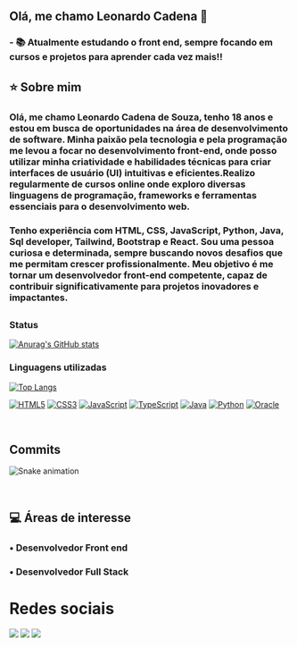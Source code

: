 ## Olá, me chamo Leonardo Cadena 👋

### - 📚 Atualmente estudando o front end, sempre focando em cursos e projetos para aprender cada vez mais!!


## :star: Sobre mim 
### Olá, me chamo Leonardo Cadena de Souza, tenho 18 anos e estou em busca de oportunidades na área de desenvolvimento de software. Minha paixão pela tecnologia e pela programação me levou a focar no desenvolvimento front-end, onde posso utilizar minha criatividade e habilidades técnicas para criar interfaces de usuário (UI) intuitivas e eficientes.Realizo regularmente de cursos online onde exploro diversas linguagens de programação, frameworks e ferramentas essenciais para o desenvolvimento web. 
  ### Tenho experiência com HTML, CSS, JavaScript, Python, Java, Sql developer, Tailwind, Bootstrap e React. Sou uma pessoa curiosa e determinada, sempre buscando novos desafios que me permitam crescer profissionalmente. Meu objetivo é me tornar um desenvolvedor front-end competente, capaz de contribuir significativamente para projetos inovadores e impactantes.

##

### Status
[![Anurag's GitHub stats](https://github-readme-stats.vercel.app/api?username=cadenasza&show_icons=true&count_private=true&theme=midnight-purple)](https://github.com/anuraghazra/github-readme-stats)

### Linguagens utilizadas
[![Top Langs](https://github-readme-stats.vercel.app/api/top-langs/?username=cadenasza&layout=compact&theme=midnight-purple)](https://github.com/cadenasza/github-readme-stats)

[![HTML5](https://img.shields.io/badge/HTML5-E34F26?style=for-the-badge&logo=html5&logoColor=white)]()
[![CSS3](https://img.shields.io/badge/CSS3-007ACC?style=for-the-badge&logo=css3&logoColor=white)]()
[![JavaScript](https://img.shields.io/badge/JavaScript-000?style=for-the-badge&logo=javascript&logoColor=yellow)]()
[![TypeScript](https://img.shields.io/badge/TypeScript-007ACC?style=for-the-badge&logo=typescript&logoColor=white)]()
[![Java](https://img.shields.io/badge/Java-ffffff?style=for-the-badge&logo=**openjdk**&logoColor=black)]()
[![Python](https://img.shields.io/badge/Python-007FFF?style=for-the-badge&logo=python&logoColor=yellow)]()
[![Oracle](https://img.shields.io/badge/Oracle-C74634?style=for-the-badge&logo=Oracle&logoColor=white)]()
  
<br/>

## Commits
![Snake animation](https://github.com/cadenasza/cadenasza/blob/output/github-contribution-grid-snake.svg)

<br/>

## :computer: Áreas de interesse

### • Desenvolvedor Front end 
### • Desenvolvedor Full Stack 

##


# Redes sociais
<a href="https://www.linkedin.com/in/leonardo-cadena-8303112b0/" target="_blank"><img src="https://img.shields.io/badge/-LinkedIn-%230077B5?style=for-the-badge&logo=linkedin&logoColor=white" target="_blank"></a>
<a href="https://instagram.com/_leocadena/" target="_blank"><img src="https://img.shields.io/badge/-Instagram-%23E4405F?style=for-the-badge&logo=instagram&logoColor=white" target="_blank"></a>
<a href="https://portfolio-iota-red-44.vercel.app/" target="_blank"><img src="https://img.shields.io/badge/Portfolio-000?style=for-the-badge&logo=About.me&logoColor=white" target="_blank"></a>


